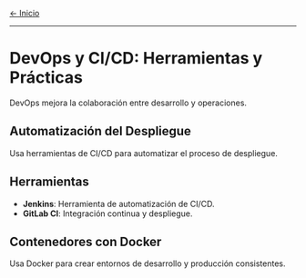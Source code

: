 [← Inicio](./README.md)

------

# DevOps y CI/CD: Herramientas y Prácticas

DevOps mejora la colaboración entre desarrollo y operaciones.

## Automatización del Despliegue
Usa herramientas de CI/CD para automatizar el proceso de despliegue.

## Herramientas
- **Jenkins**: Herramienta de automatización de CI/CD.
- **GitLab CI**: Integración continua y despliegue.

## Contenedores con Docker
Usa Docker para crear entornos de desarrollo y producción consistentes.
